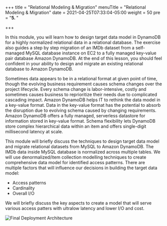 +++
title = "Relational Modeling & Migration"
menuTitle = "Relational Modeling & Migration"
date = 2021-04-25T07:33:04-05:00
weight = 50
pre = "<b>5. </b>"

+++

In this module, you will learn how to design target data model in DynamoDB for a highly normalized relational data in a relational database.
The exercise also guides a step by step migration of an IMDb dataset from a self-managed MySQL database instance on EC2 to a fully managed key-value pair database Amazon DynamoDB.
At the end of this lesson, you should feel confident in your ability to design and migrate an existing relational database to Amazon DynamoDB.

Sometimes data appears to be in a relational format at given point of time, though the evolving business requirement causes schema changes over the project lifecycle.
Every schema change is labor-intensive, costly and sometimes causes business to reprioritize their needs due to complicated cascading impact.
Amazon DynamoDB helps IT to rethink the data model in a key-value format. Data in the key-value format has the potential to absorb the disruption due to evolving schema caused by changing requirements.
Amazon DynamoDB offers a fully managed, serverless datastore for information stored in key-value format.
Schema flexibility lets DynamoDB store complex hierarchical data within an item and offers single-digit millisecond latency at scale.

This module will briefly discuss the techniques to design target data model and migrate relational datasets from MySQL to Amazon DynamoDB. The IMDb data inside MySQL database is normalized across multiple tables.
We will use denormalized/item collection modelling techniques to create comprehensive data model for identified access patterns.
There are multiple factors that will influence our decisions in building the target data model:
  - Access patterns
  - Cardinality
  - Overall I/O

We will briefly discuss the key aspects to create a model that will serve various access patters with ultralow latency and lower I/O and cost.

![Final Deployment Architecture](/images/denormalization.png)
